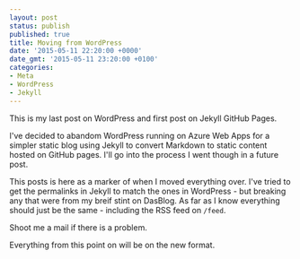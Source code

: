 ```yaml
---
layout: post
status: publish
published: true
title: Moving from WordPress
date: '2015-05-11 22:20:00 +0000'
date_gmt: '2015-05-11 23:20:00 +0100'
categories:
- Meta
- WordPress
- Jekyll
---
```

This is my last post on WordPress and first post on Jekyll GitHub Pages.

I've decided to abandom WordPress running on Azure Web Apps for a simpler static blog using Jekyll to convert Markdown to static content hosted on GitHub pages. I'll go into the process I went though in a future post.

This posts is here as a marker of when I moved everything over. I've tried to get the permalinks in Jekyll to match the ones in WordPress - but breaking any that were from my breif stint on DasBlog. As far as I know everything should just be the same - including the RSS feed on `/feed`. 

Shoot me a mail if there is a problem.

Everything from this point on will be on the new format.